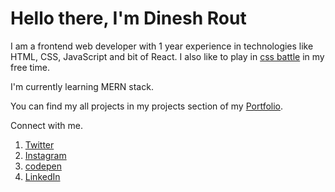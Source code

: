 # Hello there, I'm Dinesh Rout

I am a frontend web developer with 1 year experience in technologies like HTML, CSS, JavaScript and bit of React. I also like to play in [css battle](https://cssbattle.dev/) in my free time.

I'm currently learning MERN stack.

You can find my all projects in my projects section of my [Portfolio](https://dineshrout.netlify.app).

Connect with me.

1. [Twitter](https://twitter.com/DineshRout779)
2. [Instagram](https://www.instagram.com/dinesh_rout_/)
3. [codepen](https://codepen.io/your-work)
4. [LinkedIn](https://www.linkedin.com/in/dinesh-rout-a36306179/)
